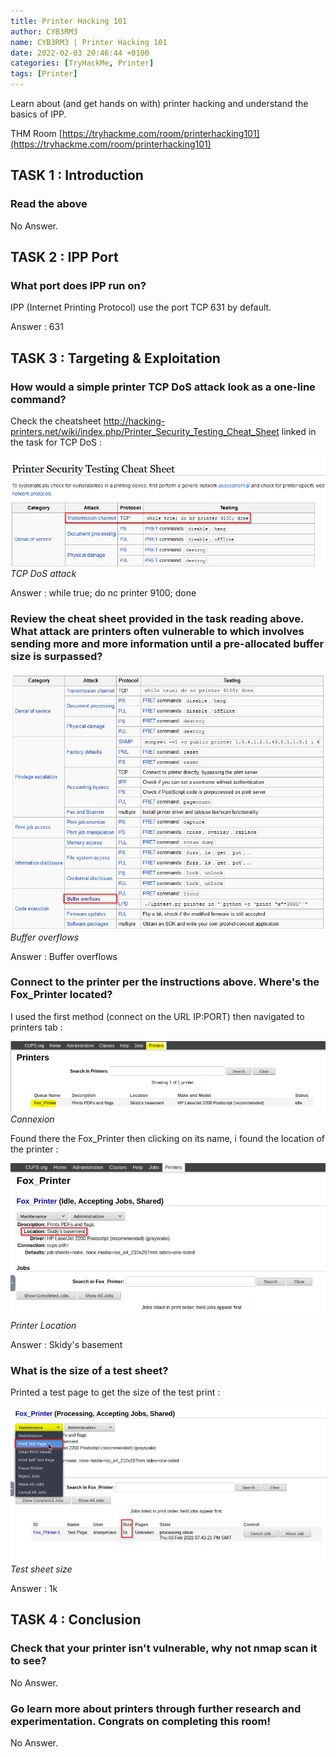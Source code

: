 ```yaml
---
title: Printer Hacking 101
author: CYB3RM3
name: CYB3RM3 | Printer Hacking 101
date: 2022-02-03 20:46:44 +0100
categories: [TryHackMe, Printer]
tags: [Printer]
---
```


Learn about (and get hands on with) printer hacking and understand the basics of IPP.

THM Room [https://tryhackme.com/room/printerhacking101](https://tryhackme.com/room/printerhacking101)


## TASK 1 : Introduction
### Read the above
No Answer.

## TASK 2 : IPP Port
### What port does IPP run on?
IPP (Internet Printing Protocol) use the port TCP 631 by default.

Answer : 631

## TASK 3 : Targeting & Exploitation
###  How would a simple printer TCP DoS attack look as a one-line command?

Check the cheatsheet <http://hacking-printers.net/wiki/index.php/Printer_Security_Testing_Cheat_Sheet> linked in the task for TCP DoS :

![TCP DoS attack](/images/thm/printerhacking101/printerhacking101_1.png)
_TCP DoS attack_

Answer : while true; do nc printer 9100; done

### Review the cheat sheet provided in the task reading above. What attack are printers often vulnerable to which involves sending more and more information until a pre-allocated buffer size is surpassed?

![Buffer overflows](/images/thm/printerhacking101/printerhacking101_2.png)
_Buffer overflows_

Answer : Buffer overflows

### Connect to the printer per the instructions above. Where's the Fox_Printer located?

I used the first method (connect on the URL IP:PORT) then navigated to printers tab :

![Connexion](/images/thm/printerhacking101/printerhacking101_3.png)
_Connexion_

Found there the Fox_Printer then clicking on its name, i found the location of the printer :

![Printer Location](/images/thm/printerhacking101/printerhacking101_4.png)
_Printer Location_

Answer : Skidy's basement

### What is the size of a test sheet?

Printed a test page to get the size of the test print :

![Test sheet size](/images/thm/printerhacking101/printerhacking101_5.png)
_Test sheet size_

Answer : 1k

## TASK 4 : Conclusion 
### Check that your printer isn't vulnerable, why not nmap scan it to see? 
No Answer.

### Go learn more about printers through further research and experimentation. Congrats on completing this room!
No Answer.